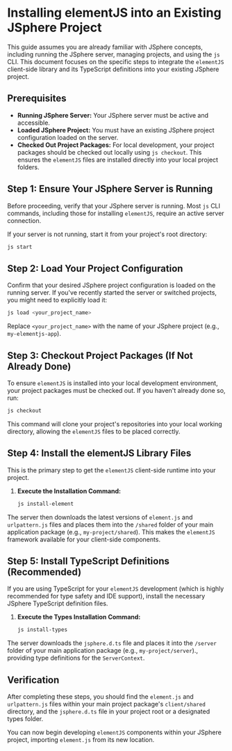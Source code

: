 # Installing elementJS into an Existing JSphere Project

This guide assumes you are already familiar with JSphere concepts, including running the JSphere server, managing projects, and using the `js` CLI. This document focuses on the specific steps to integrate the `elementJS` client-side library and its TypeScript definitions into your existing JSphere project.

## Prerequisites

*   **Running JSphere Server:** Your JSphere server must be active and accessible.
*   **Loaded JSphere Project:** You must have an existing JSphere project configuration loaded on the server.
*   **Checked Out Project Packages:** For local development, your project packages should be checked out locally using `js checkout`. This ensures the `elementJS` files are installed directly into your local project folders.

## Step 1: Ensure Your JSphere Server is Running

Before proceeding, verify that your JSphere server is running. Most `js` CLI commands, including those for installing `elementJS`, require an active server connection.

If your server is not running, start it from your project's root directory:

```bash
js start
```

## Step 2: Load Your Project Configuration

Confirm that your desired JSphere project configuration is loaded on the running server. If you've recently started the server or switched projects, you might need to explicitly load it:

```bash
js load <your_project_name>
```

Replace `<your_project_name>` with the name of your JSphere project (e.g., `my-elementjs-app`).

## Step 3: Checkout Project Packages (If Not Already Done)

To ensure `elementJS` is installed into your local development environment, your project packages must be checked out. If you haven't already done so, run:

```bash
js checkout
```

This command will clone your project's repositories into your local working directory, allowing the `elementJS` files to be placed correctly.

## Step 4: Install the elementJS Library Files

This is the primary step to get the `elementJS` client-side runtime into your project.

1.  **Execute the Installation Command:**

    ```bash
    js install-element
    ```

The server then downloads the latest versions of `element.js` and `urlpattern.js` files and places them into the `/shared` folder of your main application package (e.g., `my-project/shared`). This makes the `elementJS` framework available for your client-side components.

## Step 5: Install TypeScript Definitions (Recommended)

If you are using TypeScript for your `elementJS` development (which is highly recommended for type safety and IDE support), install the necessary JSphere TypeScript definition files.

1.  **Execute the Types Installation Command:**

    ```bash
    js install-types
    ```

The server downloads the `jsphere.d.ts` file and places it into the `/server` folder of your main application package (e.g., `my-project/server`)., providing type definitions for the `ServerContext`.

## Verification

After completing these steps, you should find the `element.js` and `urlpattern.js` files within your main project package's `client/shared` directory, and the `jsphere.d.ts` file in your project root or a designated types folder.

You can now begin developing `elementJS` components within your JSphere project, importing `element.js` from its new location.
